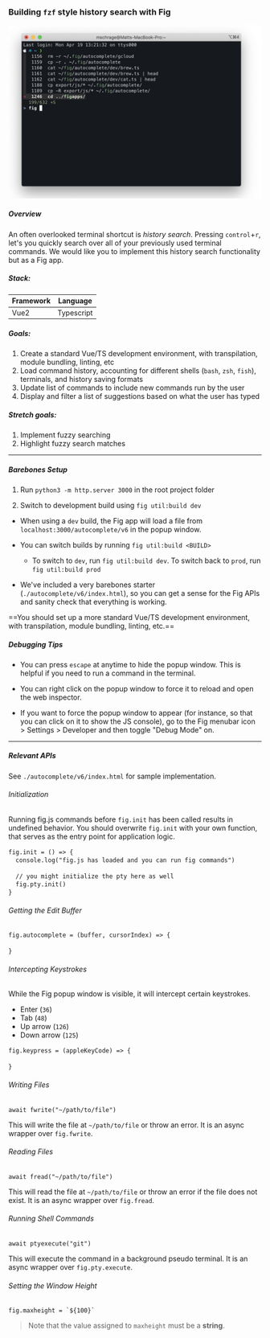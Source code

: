 ### Building `fzf` style history search with Fig

![](fzf.png)

##### Overview

An often overlooked terminal shortcut is *history search*. Pressing `control`+`r`, let's you quickly search over all of your previously used terminal commands. We would like you to implement this history search functionality but as a Fig app.



##### Stack:

| Framework | Language   |
| --------- | ---------- |
| Vue2      | Typescript |



##### Goals:

1. Create a standard  Vue/TS development environment, with transpilation, module bundling, linting, etc 
2. Load command history, accounting for different shells (`bash`, `zsh`, `fish`), terminals, and history saving formats
3. Update list of commands to include new commands run by the user
4. Display and filter a list of suggestions based on what the user has typed

##### Stretch goals:

1. Implement fuzzy searching
2. Highlight fuzzy search matches

----



##### Barebones Setup

1. Run `python3 -m http.server 3000` in the root project folder

2. Switch to development build using  `fig util:build dev`

   

* When using a `dev` build, the Fig app will load a file from `localhost:3000/autocomplete/v6` in the popup window.

* You can switch builds by running `fig util:build <BUILD>`
  * To switch to `dev`, run `fig util:build dev`. To switch back to `prod`, run `fig util:build prod`

* We've included a very barebones starter (`./autocomplete/v6/index.html`), so you can get a sense for the Fig APIs and sanity check that everything is working. 

==You should set up a more standard Vue/TS development environment, with transpilation, module bundling, linting, etc.==

##### Debugging Tips

- You can press `escape` at anytime to hide the popup window. This is helpful if you need to run a command in the terminal.

- You can right click on the popup window to force it to reload and open the web inspector.

- If you want to force the popup window to appear (for instance, so that you can click on it to show the JS console), go to the Fig menubar icon  > Settings > Developer and then toggle "Debug Mode" on.

---



##### Relevant APIs

See `./autocomplete/v6/index.html` for sample implementation.



###### Initialization

Running fig.js commands before `fig.init` has been called results in undefined behavior. You should overwrite `fig.init` with your own function, that serves as the entry point for application logic.

```
fig.init = () => {
  console.log("fig.js has loaded and you can run fig commands")
  
  // you might initialize the pty here as well
  fig.pty.init()
}
```





###### Getting the Edit Buffer

```
fig.autocomplete = (buffer, cursorIndex) => {

}
```



###### Intercepting Keystrokes


While the Fig popup window is visible, it will intercept certain keystrokes.

- Enter  (`36`)
- Tab (`48`)
- Up arrow (`126`)
- Down arrow (`125`)

```
fig.keypress = (appleKeyCode) => {

}
```

###### Writing Files

```
await fwrite("~/path/to/file")
```

 This will write the file at `~/path/to/file` or throw an error. It is an async wrapper over `fig.fwrite`.

###### Reading Files

```
await fread("~/path/to/file")
```

 This will read the file at `~/path/to/file` or throw an error if the file does not exist. It is an async wrapper over `fig.fread`.

###### Running Shell Commands

```
await ptyexecute("git")
```

This will execute the command in a background pseudo terminal. It is an async wrapper over `fig.pty.execute`.

###### Setting the Window Height

```
fig.maxheight = `${100}`
```

> Note that the value assigned to `maxheight` must be a **string**.
